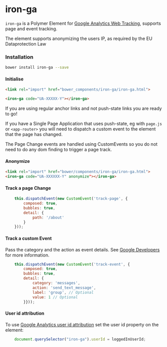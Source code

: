 # iron-ga

`iron-ga` is a Polymer Element for [Google Analytics Web Tracking](https://developers.google.com/analytics/devguides/collection/analyticsjs/), supports page and event tracking.

The element supports anonymizing the users IP, as required by the EU Dataprotection Law

### Installation

```sh
bower install iron-ga --save
```


#### Initialise

```html
<link rel="import" href="bower_components/iron-ga/iron-ga.html">

<iron-ga code="UA-XXXXX-Y"></iron-ga>
```

If you are using regular anchor links and not push-state links you are ready to go!

If you have a Single Page Application that uses push-state, eg with `page.js` or `<app-router>` you will need to dispatch a custom event to the element that the page has changed.

The Page Change events are handled using CustomEvents so you do not need to do any dom finding to trigger a page track.

#### Anonymize
````html
<link rel="import" href="bower/components/iron-ga/iron-ga.html">
<iron-ga code="UA-XXXXXX-Y" anonymize"></iron-ga>
````

#### Track a page Change

```javascript
    this.dispatchEvent(new CustomEvent('track-page', {
        composed: true,
        bubbles: true,
        detail: {
            path: '/about'
        }
    }));
```

#### Track a custom Event
Pass the category and the action as event details. See [Google Developers](https://developers.google.com/analytics/devguides/collection/analyticsjs/events) for more information.

```javascript
    this.dispatchEvent(new CustomEvent('track-event', {
        composed: true,
        bubbles: true,
        detail: {
            category: 'messages',
            action: 'send_text_message',
            label: 'group', // Optional
            value: 1 // Optional
        }}));
```

#### User id attribution

To use [Google Analytics user id attribution](https://developers.google.com/analytics/devguides/collection/analyticsjs/user-id) set the user id property on the element:

```javascript
    document.querySelector("iron-ga").userId = loggedInUserId;
```
